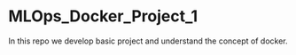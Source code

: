 # MLOps_Docker_Project_1
In this repo we develop basic project and understand the concept of docker.
